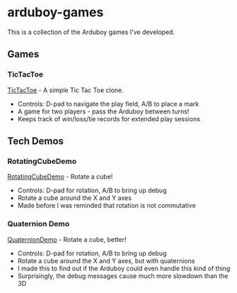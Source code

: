 # arduboy-games
This is a collection of the Arduboy games I've developed.


## Games
### TicTacToe
[TicTacToe](TicTacToe) - A simple Tic Tac Toe clone.
- Controls: D-pad to navigate the play field, A/B to place a mark
- A game for two players - pass the Arduboy between turns! 
- Keeps track of win/loss/tie records for extended play sessions

## Tech Demos
### RotatingCubeDemo
[RotatingCubeDemo](RotatingCubeDemo/README.md) - Rotate a cube!
- Controls: D-pad for rotation, A/B to bring up debug
- Rotate a cube around the X and Y axes
- Made before I was reminded that rotation is not commutative

### Quaternion Demo
[QuaternionDemo](QuaternionDemo/README.md) - Rotate a cube, better!
- Controls: D-pad for rotation, A/B to bring up debug
- Rotate a cube around the X and Y axes, but with quaternions
- I made this to find out if the Arduboy could even handle this kind of thing
- Surprisingly, the debug messages cause much more slowdown than the 3D
